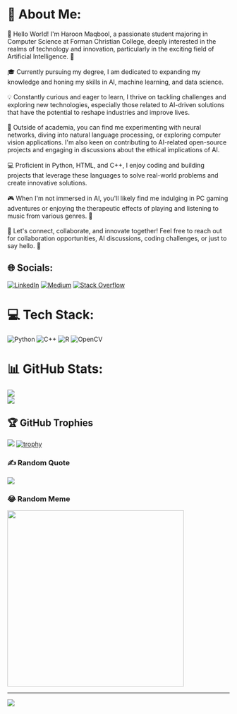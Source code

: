 # 💫 About Me:
👋 Hello World! I'm Haroon Maqbool, a passionate student majoring in Computer Science at Forman Christian College, deeply interested in the realms of technology and innovation, particularly in the exciting field of Artificial Intelligence. 🤖<br><br>🎓 Currently pursuing my degree, I am dedicated to expanding my knowledge and honing my skills in AI, machine learning, and data science.<br><br>💡 Constantly curious and eager to learn, I thrive on tackling challenges and exploring new technologies, especially those related to AI-driven solutions that have the potential to reshape industries and improve lives.<br><br>🌱 Outside of academia, you can find me experimenting with neural networks, diving into natural language processing, or exploring computer vision applications. I'm also keen on contributing to AI-related open-source projects and engaging in discussions about the ethical implications of AI.<br><br>💻 Proficient in Python, HTML, and C++, I enjoy coding and building projects that leverage these languages to solve real-world problems and create innovative solutions.<br><br>🎮 When I'm not immersed in AI, you'll likely find me indulging in PC gaming adventures or enjoying the therapeutic effects of playing and listening to music from various genres. 🎵<br><br>🌟 Let's connect, collaborate, and innovate together! Feel free to reach out for collaboration opportunities, AI discussions, coding challenges, or just to say hello. 🚀

## 🌐 Socials:
[![LinkedIn](https://img.shields.io/badge/LinkedIn-%230077B5.svg?logo=linkedin&logoColor=white)](https://linkedin.com/in/haroon-maqbool-850667218/) [![Medium](https://img.shields.io/badge/Medium-12100E?logo=medium&logoColor=white)](https://medium.com/@@haroon.1maqbool) [![Stack Overflow](https://img.shields.io/badge/-Stackoverflow-FE7A16?logo=stack-overflow&logoColor=white)](https://stackoverflow.com/users/23504214) 

# 💻 Tech Stack:
![Python](https://img.shields.io/badge/python-3670A0?style=plastic&logo=python&logoColor=ffdd54) ![C++](https://img.shields.io/badge/c++-%2300599C.svg?style=plastic&logo=c%2B%2B&logoColor=white) ![R](https://img.shields.io/badge/r-%23276DC3.svg?style=plastic&logo=r&logoColor=white) ![OpenCV](https://img.shields.io/badge/opencv-%23white.svg?style=plastic&logo=opencv&logoColor=white)

# 📊 GitHub Stats:
![](https://github-readme-streak-stats.herokuapp.com/?user=haroonmaqbool&theme=dark&hide_border=false)<br/>
![](https://github-readme-stats.vercel.app/api/top-langs/?username=haroonmaqbool&theme=dark&hide_border=false&include_all_commits=true&count_private=true&layout=compact)

## 🏆 GitHub Trophies
![](https://github-profile-trophy.vercel.app/?username=haroonmaqbool&theme=tokyonight&no-frame=false&no-bg=true&margin-w=4)
[![trophy](https://github-profile-trophy.vercel.app/?username=haroonmaqbool-ma&theme=onedark)](https://github.com/ryo-ma/github-profile-trophy)

### ✍️ Random Quote
![](https://quotes-github-readme.vercel.app/api?type=horizontal&theme=radical)

### 😂 Random Meme 
<img src='https://randommeme-five.vercel.app/' style="height: 400px;"/>

---
[![](https://visitcount.itsvg.in/api?id=haroonmaqbool&icon=0&color=0)](https://visitcount.itsvg.in)

